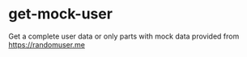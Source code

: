 # get-mock-user
Get a complete user data or only parts with mock data provided from https://randomuser.me
